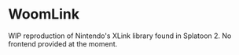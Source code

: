 # WoomLink
WIP reproduction of Nintendo's XLink library found in Splatoon 2.
No frontend provided at the moment.
